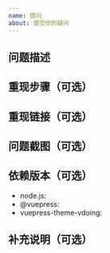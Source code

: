 ```yaml
---
name: 提问
about: 提交你的疑问
---
```


<!--提示：问题描述越详细，提供的信息越完整越可能得到回答-->

## 问题描述
<!--xxxx-->

## 重现步骤（可选）
<!--
1. [xxx]
2. [xxx]
3. [xxx]
-->

## 重现链接（可选）
<!--https://xxx.com-->

## 问题截图（可选）
<!--![](xxx.jpg)-->

## 依赖版本（可选）
- node.js: <!--v1x.x.x-->
- @vuepress: <!--v1.x.x-->
- vuepress-theme-vdoing: <!--v1.x.x-->

## 补充说明（可选）
<!--xxxx-->
